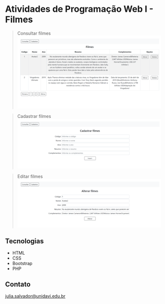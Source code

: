# Atividades de Programação Web I - Filmes

> Consultar filmes
![preview](./PREVIEW/preview_consultar.png)

> Cadastrar filmes
![preview](./PREVIEW/preview_cadastrar.png)

> Editar filmes
![preview](./PREVIEW/preview_alterar.png)

## Tecnologias

- HTML
- CSS
- Bootstrap
- PHP

## Contato

julia.salvador@unidavi.edu.br

